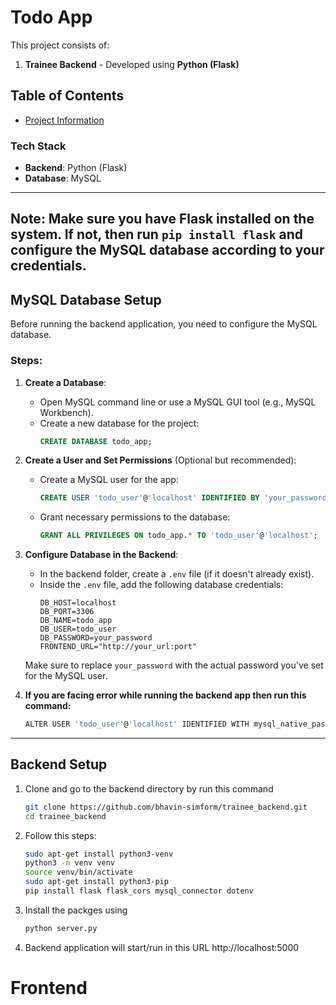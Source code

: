# Todo App

This project consists of:  
1. **Trainee Backend** - Developed using **Python (Flask)**  

## Table of Contents
- [Project Information](#project-information)

### Tech Stack
- **Backend**: Python (Flask)
- **Database**: MySQL

---

## Note: Make sure you have Flask installed on the system. If not, then run `pip install flask` and configure the MySQL database according to your credentials.

## MySQL Database Setup

Before running the backend application, you need to configure the MySQL database.

### Steps:

1. **Create a Database**:
   - Open MySQL command line or use a MySQL GUI tool (e.g., MySQL Workbench).
   - Create a new database for the project:
     ```sql
     CREATE DATABASE todo_app;
     ```

2. **Create a User and Set Permissions** (Optional but recommended):
   - Create a MySQL user for the app:
     ```sql
     CREATE USER 'todo_user'@'localhost' IDENTIFIED BY 'your_password';
     ```
   - Grant necessary permissions to the database:
     ```sql
     GRANT ALL PRIVILEGES ON todo_app.* TO 'todo_user'@'localhost';
     ```

3. **Configure Database in the Backend**:
   - In the backend folder, create a `.env` file (if it doesn't already exist).
   - Inside the `.env` file, add the following database credentials:
     ```plaintext
     DB_HOST=localhost
     DB_PORT=3306
     DB_NAME=todo_app
     DB_USER=todo_user
     DB_PASSWORD=your_password
     FRONTEND_URL="http://your_url:port"
     ```

   Make sure to replace `your_password` with the actual password you've set for the MySQL user.


4. **If you are facing error while running the backend app then run this command:**
   ```bash
   ALTER USER 'todo_user'@'localhost' IDENTIFIED WITH mysql_native_password BY 'your_password';
---


## Backend Setup 

1. Clone and go to the backend directory by run this command
   ```bash
   git clone https://github.com/bhavin-simform/trainee_backend.git
   cd trainee_backend

2. Follow this steps:
   ```bash
   sudo apt-get install python3-venv
   python3 -m venv venv
   source venv/bin/activate
   sudo apt-get install python3-pip
   pip install flask flask_cors mysql_connector dotenv

3. Install the packges using 
    ```bash
    python server.py

4. Backend application will start/run in this URL http://localhost:5000
# Frontend
